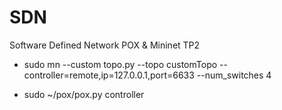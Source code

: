 # SDN
Software Defined Network POX &amp; Mininet TP2

- sudo mn --custom topo.py --topo customTopo --controller=remote,ip=127.0.0.1,port=6633 --num_switches 4

- sudo ~/pox/pox.py controller
